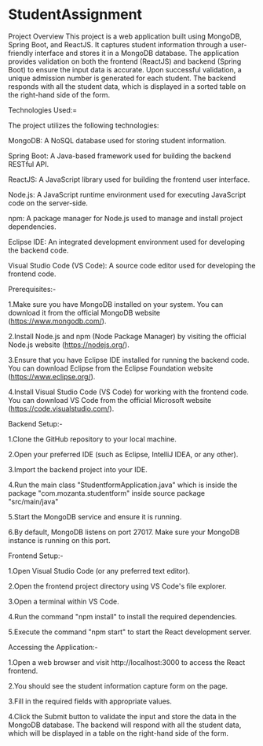 # StudentAssignment
Project Overview
This project is a web application built using MongoDB, Spring Boot, and ReactJS. It captures student information through a user-friendly interface and stores it in a MongoDB database. The application provides validation on both the frontend (ReactJS) and backend (Spring Boot) to ensure the input data is accurate. Upon successful validation, a unique admission number is generated for each student. The backend responds with all the student data, which is displayed in a sorted table on the right-hand side of the form.

Technologies Used:=

The project utilizes the following technologies:

MongoDB: A NoSQL database used for storing student information.

Spring Boot: A Java-based framework used for building the backend RESTful API.

ReactJS: A JavaScript library used for building the frontend user interface.

Node.js: A JavaScript runtime environment used for executing JavaScript code on the server-side.

npm: A package manager for Node.js used to manage and install project dependencies.

Eclipse IDE: An integrated development environment used for developing the backend code.

Visual Studio Code (VS Code): A source code editor used for developing the frontend code.

Prerequisites:-

1.Make sure you have MongoDB installed on your system. You can download it from the official MongoDB website (https://www.mongodb.com/).

2.Install Node.js and npm (Node Package Manager) by visiting the official Node.js website (https://nodejs.org/).

3.Ensure that you have Eclipse IDE installed for running the backend code. You can download Eclipse from the Eclipse Foundation website (https://www.eclipse.org/).

4.Install Visual Studio Code (VS Code) for working with the frontend code. You can download VS Code from the official Microsoft website (https://code.visualstudio.com/).

Backend Setup:-

1.Clone the GitHub repository to your local machine.

2.Open your preferred IDE (such as Eclipse, IntelliJ IDEA, or any other).

3.Import the backend project into your IDE.

4.Run the main class "StudentformApplication.java" which is inside the package "com.mozanta.studentform" inside source package "src/main/java"

5.Start the MongoDB service and ensure it is running.

6.By default, MongoDB listens on port 27017. Make sure your MongoDB instance is running on this port.

Frontend Setup:-

1.Open Visual Studio Code (or any preferred text editor).

2.Open the frontend project directory using VS Code's file explorer.

3.Open a terminal within VS Code.

4.Run the command "npm install" to install the required dependencies.

5.Execute the command "npm start" to start the React development server.

Accessing the Application:-

1.Open a web browser and visit http://localhost:3000 to access the React frontend.

2.You should see the student information capture form on the page.

3.Fill in the required fields with appropriate values.

4.Click the Submit button to validate the input and store the data in the MongoDB database.
The backend will respond with all the student data, which will be displayed in a table on the right-hand side of the form.

